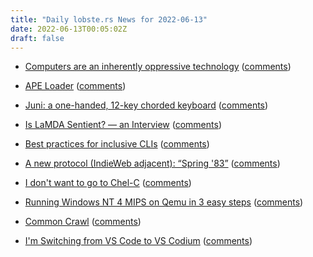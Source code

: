 ```yaml
---
title: "Daily lobste.rs News for 2022-06-13"
date: 2022-06-13T00:05:02Z
draft: false
---
```






- [Computers are an inherently oppressive technology](https://www.devever.net/~hl/ruthlessness)
  ([comments](https://lobste.rs/s/7xidbb/computers_are_inherently_oppressive))



- [APE Loader](https://justine.lol/apeloader/)
  ([comments](https://lobste.rs/s/tec3dy/ape_loader))



- [Juni: a one-handed, 12-key chorded keyboard](https://wiki.xxiivv.com/site/juni.html)
  ([comments](https://lobste.rs/s/mfjazq/juni_one_handed_12_key_chorded_keyboard))



- [Is LaMDA Sentient? — an Interview](https://cajundiscordian.medium.com/is-lamda-sentient-an-interview-ea64d916d917)
  ([comments](https://lobste.rs/s/ewoydb/is_lamda_sentient_interview))



- [Best practices for inclusive CLIs](https://seirdy.one/posts/2022/06/10/cli-best-practices/)
  ([comments](https://lobste.rs/s/zsazbu/best_practices_for_inclusive_clis))



- [A new protocol (IndieWeb adjacent): “Spring '83”](https://www.robinsloan.com/lab/specifying-spring-83/)
  ([comments](https://lobste.rs/s/f3pmz0/new_protocol_indieweb_adjacent_spring_83))



- [I don't want to go to Chel-C](https://applied-langua.ge/posts/i-dont-want-to-go-to-chel-c.html)
  ([comments](https://lobste.rs/s/pqig8h/i_don_t_want_go_chel_c))



- [Running Windows NT 4 MIPS on Qemu in 3 easy steps](https://blog.tmm.cx/2022/06/11/running-windows-nt-4-mips-on-qemu-in-3-easy-steps/)
  ([comments](https://lobste.rs/s/ss4jop/running_windows_nt_4_mips_on_qemu_3_easy))



- [Common Crawl](https://commoncrawl.org)
  ([comments](https://lobste.rs/s/yotfuq/common_crawl))



- [I'm Switching from VS Code to VS Codium](https://ruky.me/2022/06/11/im-switching-form-vs-code-to-vs-codium/)
  ([comments](https://lobste.rs/s/zvm9mv/i_m_switching_from_vs_code_vs_codium))



